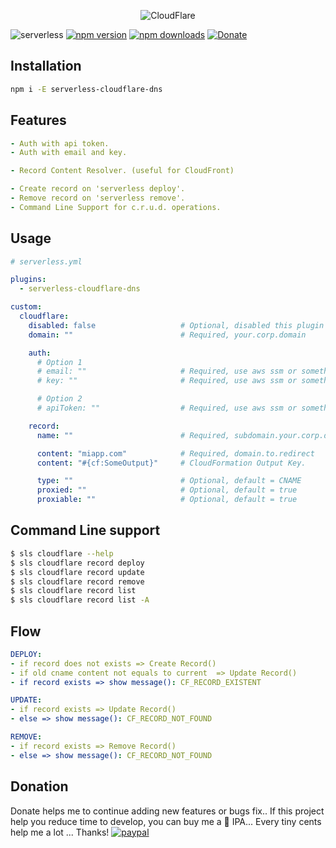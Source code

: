 <p align="center">
  <img alt="CloudFlare" src="https://user-images.githubusercontent.com/621906/78959170-7e548800-7ac0-11ea-8baa-5c425cdc35e2.png">
</p>



![serverless](http://public.serverless.com/badges/v3.svg)
[![npm
version](https://badge.fury.io/js/serverless-cloudflare-dns.svg)](https://badge.fury.io/js/serverless-cloudflare-dns)
[![npm downloads](https://img.shields.io/npm/dt/serverless-cloudflare-dns.svg?style=flat)](https://www.npmjs.com/package/serverless-cloudflare-dns)
[![Donate](https://img.shields.io/badge/Donate-PayPal-green.svg)](https://www.paypal.com/cgi-bin/webscr?cmd=_s-xclick&hosted_button_id=278YCRJXTXLXJ)





## Installation
```bash
npm i -E serverless-cloudflare-dns
```
## Features
```yaml
- Auth with api token.
- Auth with email and key.

- Record Content Resolver. (useful for CloudFront)

- Create record on 'serverless deploy'.
- Remove record on 'serverless remove'.
- Command Line Support for c.r.u.d. operations.
```
## Usage
```yaml
# serverless.yml 

plugins:
  - serverless-cloudflare-dns

custom:
  cloudflare:
    disabled: false                   # Optional, disabled this plugin
    domain: ""                        # Required, your.corp.domain

    auth:
      # Option 1
      # email: ""                     # Required, use aws ssm or something like that
      # key: ""                       # Required, use aws ssm or something like that

      # Option 2
      # apiToken: ""                  # Required, use aws ssm or something like that

    record:
      name: ""                        # Required, subdomain.your.corp.domain

      content: "miapp.com"            # Required, domain.to.redirect
      content: "#{cf:SomeOutput}"     # CloudFormation Output Key.

      type: ""                        # Optional, default = CNAME
      proxied: ""                     # Optional, default = true
      proxiable: ""                   # Optional, default = true
```


## Command Line support
```bash
$ sls cloudflare --help
$ sls cloudflare record deploy
$ sls cloudflare record update
$ sls cloudflare record remove
$ sls cloudflare record list
$ sls cloudflare record list -A
```


## Flow
```yaml
DEPLOY: 
- if record does not exists => Create Record()
- if old cname content not equals to current  => Update Record()
- if record exists => show message(): CF_RECORD_EXISTENT

UPDATE:
- if record exists => Update Record()
- else => show message(): CF_RECORD_NOT_FOUND

REMOVE:
- if record exists => Remove Record()
- else => show message(): CF_RECORD_NOT_FOUND
```

## Donation
Donate helps me to continue adding new features or bugs fix..
If this project help you reduce time to develop, you can buy me a :beer: IPA... Every tiny cents help me a lot ... Thanks!
[![paypal](https://www.paypalobjects.com/en_US/i/btn/btn_donateCC_LG.gif)](https://www.paypal.com/cgi-bin/webscr?cmd=_s-xclick&hosted_button_id=278YCRJXTXLXJ)
